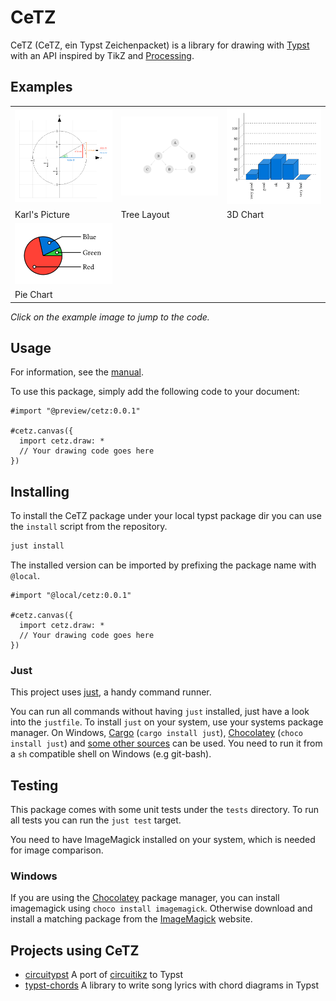 # CeTZ

CeTZ (CeTZ, ein Typst Zeichenpacket) is a library for drawing with [Typst](https://typst.app) with an API inspired by TikZ and [Processing](https://processing.org/).

## Examples
<!-- img width is set so the table gets evenly spaced by GitHubs css -->
<table><tr>
  <td>
    <a href="gallery/karls-picture.typ">
      <img src="gallery/karls-picture.png" width="250px">
    </a>
  </td>
  <td>
    <a href="gallery/tree.typ">
      <img src="gallery/tree.png" width="250px">
    </a>
  </td>
  <td>
    <a href="gallery/3d-chart.typ">
      <img src="gallery/3d-chart.png" width="250px">
    </a>
  </td>
</tr><tr>
  <td>Karl's Picture</td>
  <td>Tree Layout</td>
  <td>3D Chart</td>
</tr><tr>
  <td>
    <a href="gallery/pie-chart.typ">
      <img src="gallery/pie-chart.png" width="250px">
    </a>
  </td>
  <td>
  </td>
  <td>
  </td>
</tr><tr>
  <td>Pie Chart</td>
  <td></td>
  <td></td>
</tr>

</table>

*Click on the example image to jump to the code.*

## Usage

For information, see the [manual](manual.pdf).

To use this package, simply add the following code to your document:
```
#import "@preview/cetz:0.0.1"

#cetz.canvas({
  import cetz.draw: *
  // Your drawing code goes here
})
```

## Installing

To install the CeTZ package under your local typst package dir you can use the `install` script from the repository.

```bash
just install
```

The installed version can be imported by prefixing the package name with `@local`.

```typ
#import "@local/cetz:0.0.1"

#cetz.canvas({
  import cetz.draw: *
  // Your drawing code goes here
})
```

### Just

This project uses [just](https://github.com/casey/just), a handy command runner.

You can run all commands without having `just` installed, just have a look into the `justfile`.
To install `just` on your system, use your systems package manager. On Windows, [Cargo](https://doc.rust-lang.org/cargo/) (`cargo install just`), [Chocolatey](https://chocolatey.org/) (`choco install just`) and [some other sources](https://just.systems/man/en/chapter_4.html) can be used. You need to run it from a `sh` compatible shell on Windows (e.g git-bash).

## Testing

This package comes with some unit tests under the `tests` directory.
To run all tests you can run the `just test` target.

You need to have ImageMagick installed on your system, which is needed for image comparison.

### Windows
If you are using the [Chocolatey](https://chocolatey.org/) package manager, you can install imagemagick using `choco install imagemagick`.
Otherwise download and install a matching package from the [ImageMagick](https://imagemagick.org/script/download.php) website.

## Projects using CeTZ
- [circuitypst](https://github.com/fenjalien/circuitypst) A port of [circuitikz](https://github.com/circuitikz/circuitikz) to Typst
- [typst-chords](https://github.com/ljgago/typst-chords) A library to write song lyrics with chord diagrams in Typst
